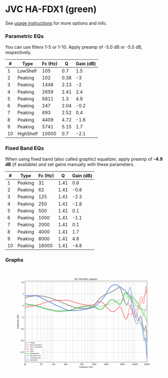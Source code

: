 # JVC HA-FDX1 (green)
See [usage instructions](https://github.com/jaakkopasanen/AutoEq#usage) for more options and info.

### Parametric EQs
You can use filters 1-5 or 1-10. Apply preamp of -5.0 dB or -5.5 dB, respectively.

|   # | Type      |   Fc (Hz) |    Q |   Gain (dB) |
|-----|-----------|-----------|------|-------------|
|   1 | LowShelf  |       105 | 0.7  |         1.5 |
|   2 | Peaking   |       102 | 0.38 |        -3   |
|   3 | Peaking   |      1448 | 2.13 |        -2   |
|   4 | Peaking   |      2659 | 2.41 |         2.4 |
|   5 | Peaking   |      6811 | 1.3  |         4.9 |
|   6 | Peaking   |       247 | 2.04 |        -0.2 |
|   7 | Peaking   |       693 | 2.52 |         0.4 |
|   8 | Peaking   |      4409 | 4.72 |        -1.6 |
|   9 | Peaking   |      5741 | 5.15 |         1.7 |
|  10 | HighShelf |     10000 | 0.7  |        -2.1 |

### Fixed Band EQs
When using fixed band (also called graphic) equalizer, apply preamp of **-4.9 dB** (if available) and set gains manually with these parameters.

|   # | Type    |   Fc (Hz) |    Q |   Gain (dB) |
|-----|---------|-----------|------|-------------|
|   1 | Peaking |        31 | 1.41 |         0.6 |
|   2 | Peaking |        62 | 1.41 |        -0.8 |
|   3 | Peaking |       125 | 1.41 |        -2.3 |
|   4 | Peaking |       250 | 1.41 |        -1.8 |
|   5 | Peaking |       500 | 1.41 |         0.1 |
|   6 | Peaking |      1000 | 1.41 |        -1.1 |
|   7 | Peaking |      2000 | 1.41 |         0.1 |
|   8 | Peaking |      4000 | 1.41 |         1.7 |
|   9 | Peaking |      8000 | 1.41 |         4.8 |
|  10 | Peaking |     16000 | 1.41 |        -4.8 |

### Graphs
![](./JVC%20HA-FDX1%20(green).png)
